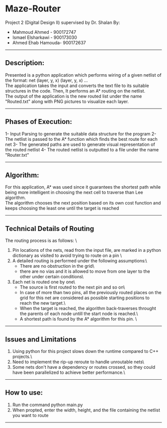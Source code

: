 # Maze-Router
Project 2 (Digital Design II) supervised by Dr. Shalan
By:
- Mahmoud Ahmed - 900172747
- Ismael Elsharkawi - 900173030 
- Ahmed Ehab Hamouda- 900172637
***********************************************************************************************
**Description:**
------------------
Presented is a python application which performs wiring of a given netlist of the format:
net (layer, y, x) (layer, y, x) ...\
The application takes the input and converts the text file to its suitable structures in the code. Then, It performs an A* routing on the netlist.\
The output of the application is the new routed list under the name "Routed.txt" along with PNG pictures to visualize each layer.
***********************************************************************************************
**Phases of Execution:**
-------------------------
1- Input Parsing to generate the suitable data structure for the program
2- The netlist is passed to the A* function which finds the best route for each net
3- The generated paths are used to generate visual representation of the routed netlist
4- The routed netlist is outputted to a file under the name "Router.txt"
***********************************************************************************************
**Algorithm:**
---------------
For this application, A* was used since it guarantees the shortest path while being more intelligent in choosing the next cell to traverse than Lee algorithm.\
The algorithm chooses the next position based on its own cost function and keeps choosing the least one until the target is reached
***********************************************************************************************
**Technical Details of Routing**
----------------------
The routing process is as follows: \
1. Pin locations of the nets, read from the input file, are marked in a python dictionary as visited to avoid trying to route on a pin \
2. A detailed routing is performed under the following assumptions:\
    - There are no obstruction in the grid\
    - there are no vias and it is allowed to move from one layer to the other under certain conditions\
3. Each net is routed one by one\
    - The source is first routed to the next pin and so on\
    - In case of more than two pins, all the previously routed places on the grid for this net are considered as possible starting positions to reach the new target.\
    - When the target is reached, the algorithm back-traverses throught the parents of each node untill the start node is reached.\
    - A shortest path is found by the A* algorithm for this pin. \
*********************************************************************************************
**Issues and Limitations**
--------------------------
1. Using python for this project slows down the runtime compared to C++ projects.\
2. Need to implement the rip-up reroute to handle unroutable nets\
3. Some nets don't have a dependency or routes crossed, so they could have been parallelized to achieve better performance.\
********************************************************************************************

**How to use:**
----------------
1. Run the command python main.py
2. When propted, enter the width, height, and the file containing the netlist you want to route
***********************************************************************************************
